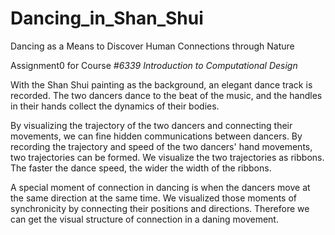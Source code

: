 # Dancing_in_Shan_Shui
Dancing as a Means to Discover Human Connections through Nature

Assignment0 for Course _#6339 Introduction to Computational Design_


With the Shan Shui painting as the background, an elegant dance track is recorded. The two dancers dance to the beat of the music, and the handles in their hands collect the dynamics of their bodies.

By visualizing the trajectory of the two dancers and connecting their movements, we can fine hidden communications between dancers. By recording the trajectory and speed of the two dancers' hand movements, two trajectories can be formed. We visualize the two trajectories as ribbons. The faster the dance speed, the wider the width of the ribbons.

A special moment of connection in dancing is when the dancers move at the same direction at the same time. We visualized those moments of synchronicity by connecting their positions and directions. Therefore we can get the visual structure of connection in a daning movement.


